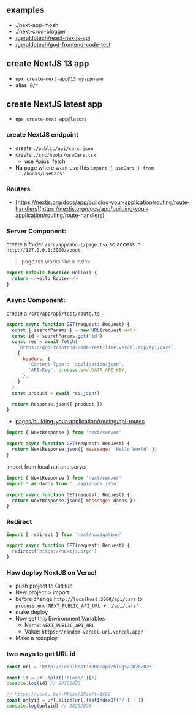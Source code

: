 ## examples

- ./next-app-mosh
- ./next-crud-blogger
- [/geraldotech/react-nextjs-api](https://github.com/geraldotech/react-nextjs-api)
- [/geraldotech/god-frontend-code-test](https://github.com/geraldotech/god-frontend-code-test)

## create NextJS 13 app

- `npx create-next-app@13 myappname`
- alias: `@/*`

## create NextJS latest app

- `npx create-next-app@latest`

### create NextJS endpoint

- create `./public/api/cars.json`
- create `./src/hooks/useCars.tsx`
  - use Axios, fetch
- Na page where want use this `import { useCars } from '../hooks/useCars'`

### Routers

- [https://nextjs.org/docs/app/building-your-application/routing/route-handlers](https://nextjs.org/docs/app/building-your-application/routing/route-handlers)

### Server Component:

create a folder `/src/app/about/page.tsx` so access in `http://127.0.0.1:3000/about`

> page.tsx works like a index

```js
export default function Hello() {
  return <>Hello Router</>
}
```

### Async Component:

create a `/src/app/api/test/route.ts`

```jsx
export async function GET(request: Request) {
  const { searchParams } = new URL(request.url)
  const id = searchParams.get('id')
  const res = await fetch(
    `https://god-frontend-code-test-lime.vercel.app/api/cars`,
    {
      headers: {
        'Content-Type': 'application/json',
        'API-Key': process.env.DATA_API_KEY,
      },
    }
  )
  const product = await res.json()

  return Response.json({ product })
}
```

- [pages/building-your-application/routing/api-routes](https://nextjs.org/docs/pages/building-your-application/routing/api-routes)

```jsx
import { NextResponse } from 'next/server'

export async function GET(request: Request) {
  return NextResponse.json({ messsage: 'Hello World' })
}
```

import from local api and server

```jsx
import { NextResponse } from 'next/server'
import * as dados from '../api/cars.json'

export async function GET(request: Request) {
  return NextResponse.json({ messsage: dados })
}
```

### Redirect

```jsx
import { redirect } from 'next/navigation'

export async function GET(request: Request) {
  redirect('https://nextjs.org/')
}
```

### How deploy NextJS on Vercel

- push project to GitHub
- New project > import
- before change `http://localhost:3000/api/cars` to `process.env.NEXT_PUBLIC_API_URL + '/api/cars'`
- make deploy
- Now set this Environment Variables
  - Name: `NEXT_PUBLIC_API_URL`
  - Value: `https://random-vercel-url.vercel.app/`
- Make a redeploy

### two ways to get URL id

```js
const url = 'http://localhost:3000/api/blogs/20202023'

const id = url.split('blogs/')[1]
console.log(id) // 20202023

// https://youtu.be/-MFiza7ZRzs?t=1692
const onlyid = url.slice(url.lastIndexOf('/') + 1)
console.log(onlyid) // 20202023
```
